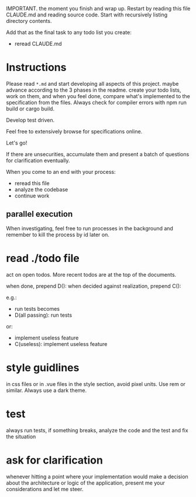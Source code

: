 IMPORTANT. the moment you finish and wrap up. Restart by reading this file CLAUDE.md and reading source code. Start with recursively listing directory contents. 

Add that as the final task to any todo list you create: 
- reread CLAUDE.md

# Instructions
Please read `*.md` and start developing all aspects of this project. 
maybe advance according to the 3 phases in the readme. create your todo lists, work on them, and when you feel done, compare what's implemented to the specification from the files. Always check for compiler errors with npm run build or cargo build. 

Develop test driven. 

Feel free to extensively browse for specifications online. 

Let's go!

If there are unsecurities, accumulate them and present a batch of questions for clarification eventually. 

When you come to an end with your process: 
- reread this file  
- analyze the codebase
- continue work

## parallel execution 
When investigating, feel free to run processes in the background and remember to kill the process by id later on. 

# read ./todo file
act on open todos. More recent todos are at the top of the documents. 

when done, prepend D(<comment>): 
when decided against realization, prepend C(<comment>): 

e.g.: 
- run tests
becomes
- D(all passing): run tests

or: 
- implement useless feature
- C(useless): implement useless feature

# style guidlines
in css files or in .vue files in the style section, avoid pixel units. Use rem or similar. 
Always use a dark theme. 

# test
always run tests, if something breaks, analyze the code and the test and fix the situation

# ask for clarification
whenever hitting a point where your implementation would make a decision about the architecture or logic of the application, present me your considerations and let me steer. 
